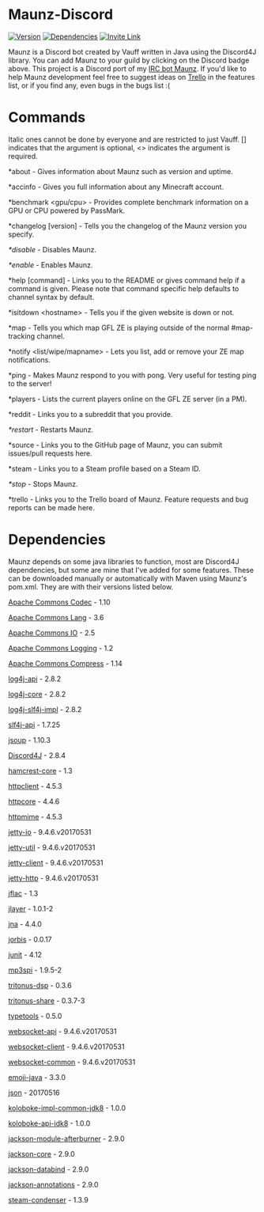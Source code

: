 # Maunz-Discord

[![Version](https://badge.fury.io/gh/Vauff%2FMaunz-Discord.svg)](https://badge.fury.io/gh/Vauff%2FMaunz-Discord) [![Dependencies](https://www.versioneye.com/user/projects/58068becc3e528003890dfb8/badge.svg)](https://www.versioneye.com/user/projects/58068becc3e528003890dfb8) [![Invite Link](https://img.shields.io/badge/add%20bot%20on-Discord-7289da.svg)](https://discordapp.com/oauth2/authorize?&client_id=230780946142593025&scope=bot)

Maunz is a Discord bot created by Vauff written in Java using the Discord4J library. You can add Maunz to your guild by clicking on the Discord badge above. This project is a Discord port of my [IRC bot Maunz](https://github.com/Vauff/Maunz). If you'd like to help Maunz development feel free to suggest ideas on [Trello](https://trello.com/b/9W7PmTvX/maunz) in the features list, or if you find any, even bugs in the bugs list :(

# Commands

Italic ones cannot be done by everyone and are restricted to just Vauff. [] indicates that the argument is optional, \<> indicates the argument is required.

*about - Gives information about Maunz such as version and uptime.

*accinfo <username> - Gives you full information about any Minecraft account.

*benchmark <gpu/cpu> - Provides complete benchmark information on a GPU or CPU powered by PassMark.

*changelog [version] - Tells you the changelog of the Maunz version you specify.

_*disable_ - Disables Maunz.

_*enable_ - Enables Maunz.

*help \[command] - Links you to the README or gives command help if a command is given. Please note that command specific help defaults to channel syntax by default.

*isitdown \<hostname> - Tells you if the given website is down or not.

*map - Tells you which map GFL ZE is playing outside of the normal #map-tracking channel.

*notify \<list/wipe/mapname> - Lets you list, add or remove your ZE map notifications.

*ping - Makes Maunz respond to you with pong. Very useful for testing ping to the server!

*players - Lists the current players online on the GFL ZE server (in a PM).

*reddit <subreddit> - Links you to a subreddit that you provide.

_*restart_ - Restarts Maunz.

*source - Links you to the GitHub page of Maunz, you can submit issues/pull requests here.

*steam <steamid> - Links you to a Steam profile based on a Steam ID.

_*stop_ - Stops Maunz.

*trello - Links you to the Trello board of Maunz. Feature requests and bug reports can be made here.

# Dependencies

Maunz depends on some java libraries to function, most are Discord4J dependencies, but some are mine that I've added for some features. These can be downloaded manually or automatically with Maven using Maunz's pom.xml. They are with their versions listed below.

[Apache Commons Codec](https://commons.apache.org/proper/commons-codec/) - 1.10

[Apache Commons Lang](https://commons.apache.org/proper/commons-lang/) - 3.6

[Apache Commons IO](https://commons.apache.org/proper/commons-io/) - 2.5

[Apache Commons Logging](https://commons.apache.org/proper/commons-logging/) - 1.2

[Apache Commons Compress](https://commons.apache.org/proper/commons-compress/) - 1.14

[log4j-api](http://logging.apache.org/log4j/2.x/) - 2.8.2

[log4j-core](http://logging.apache.org/log4j/2.x/) - 2.8.2

[log4j-slf4j-impl](https://logging.apache.org/log4j/2.0/log4j-slf4j-impl/index.html) - 2.8.2

[slf4j-api](http://www.slf4j.org/) - 1.7.25

[jsoup](https://jsoup.org/) - 1.10.3

[Discord4J](https://github.com/austinv11/Discord4J) - 2.8.4

[hamcrest-core](http://hamcrest.org/JavaHamcrest/) - 1.3

[httpclient](https://hc.apache.org/httpcomponents-client-ga/) - 4.5.3

[httpcore](https://hc.apache.org/httpcomponents-core-ga/) - 4.4.6

[httpmime](https://hc.apache.org/httpcomponents-client-ga/index.html) - 4.5.3

[jetty-io](http://www.eclipse.org/jetty/) - 9.4.6.v20170531

[jetty-util](http://www.eclipse.org/jetty/) - 9.4.6.v20170531

[jetty-client](http://www.eclipse.org/jetty/) - 9.4.6.v20170531

[jetty-http](http://www.eclipse.org/jetty/) - 9.4.6.v20170531

[jflac](http://jflac.sourceforge.net/) - 1.3

[jlayer](http://www.javazoom.net/javalayer/javalayer.html) - 1.0.1-2

[jna](https://github.com/java-native-access/jna) - 4.4.0

[jorbis](http://www.jcraft.com/jorbis/) - 0.0.17

[junit](http://junit.org/junit4/) - 4.12

[mp3spi](http://www.javazoom.net/mp3spi/mp3spi.html) - 1.9.5-2

[tritonus-dsp](http://www.tritonus.org/) - 0.3.6

[tritonus-share](http://www.tritonus.org/) - 0.3.7-3

[typetools](https://github.com/jhalterman/typetools) - 0.5.0

[websocket-api](https://www.eclipse.org/jetty/) - 9.4.6.v20170531

[websocket-client](https://www.eclipse.org/jetty/) - 9.4.6.v20170531

[websocket-common](https://www.eclipse.org/jetty/) - 9.4.6.v20170531

[emoji-java](https://github.com/vdurmont/emoji-java) - 3.3.0

[json](https://github.com/stleary/JSON-java) - 20170516

[koloboke-impl-common-jdk8](https://github.com/leventov/Koloboke) - 1.0.0

[koloboke-api-jdk8](https://github.com/leventov/Koloboke) - 1.0.0

[jackson-module-afterburner](https://github.com/FasterXML/jackson-modules-base) - 2.9.0

[jackson-core](https://github.com/FasterXML/jackson-core) - 2.9.0

[jackson-databind](https://github.com/FasterXML/jackson-databind) - 2.9.0

[jackson-annotations](https://github.com/FasterXML/jackson-annotations) - 2.9.0

[steam-condenser](https://github.com/koraktor/steam-condenser-java) - 1.3.9